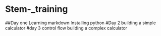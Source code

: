 # Stem-_training
##Day one
Learning markdown
Installing python
#Day 2
building a simple calculator
#day 3
control flow 
building a complex calculator

